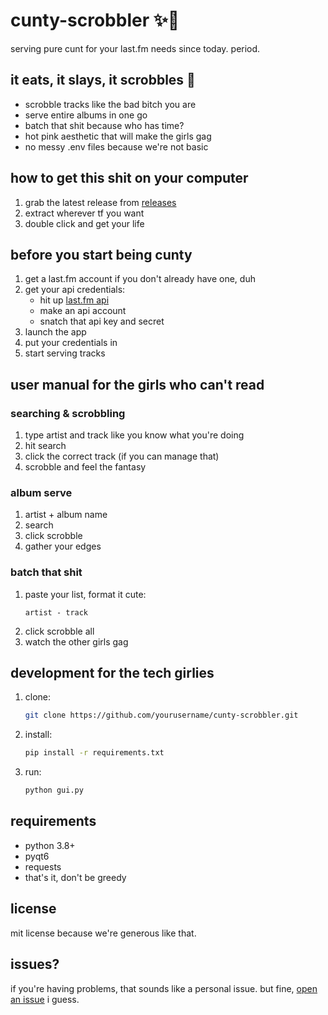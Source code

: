 # cunty-scrobbler ✨💅

serving pure cunt for your last.fm needs since today. period.

## it eats, it slays, it scrobbles 💋

- scrobble tracks like the bad bitch you are
- serve entire albums in one go
- batch that shit because who has time?
- hot pink aesthetic that will make the girls gag
- no messy .env files because we're not basic

## how to get this shit on your computer

1. grab the latest release from [releases](https://github.com/jafarnz/swyft/releases)
2. extract wherever tf you want
3. double click and get your life

## before you start being cunty

1. get a last.fm account if you don't already have one, duh
2. get your api credentials:
   - hit up [last.fm api](https://www.last.fm/api/account/create)
   - make an api account
   - snatch that api key and secret
3. launch the app
4. put your credentials in
5. start serving tracks

## user manual for the girls who can't read

### searching & scrobbling
1. type artist and track like you know what you're doing
2. hit search
3. click the correct track (if you can manage that)
4. scrobble and feel the fantasy

### album serve
1. artist + album name
2. search
3. click scrobble
4. gather your edges

### batch that shit
1. paste your list, format it cute:
   ```
   artist - track
   ```
2. click scrobble all
3. watch the other girls gag

## development for the tech girlies

1. clone:
   ```bash
   git clone https://github.com/yourusername/cunty-scrobbler.git
   ```

2. install:
   ```bash
   pip install -r requirements.txt
   ```

3. run:
   ```bash
   python gui.py
   ```

## requirements

- python 3.8+
- pyqt6
- requests
- that's it, don't be greedy

## license

mit license because we're generous like that.

## issues?

if you're having problems, that sounds like a personal issue. but fine, [open an issue](https://github.com/yourusername/cunty-scrobbler/issues) i guess.
